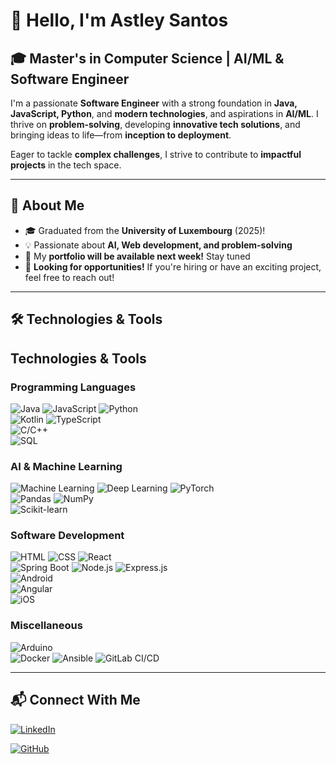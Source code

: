 # 👋 Hello, I'm Astley Santos  

## 🎓 Master's in Computer Science | AI/ML & Software Engineer  

I'm a passionate **Software Engineer** with a strong foundation in **Java, JavaScript, Python**, and **modern technologies**, and aspirations in **AI/ML**. I thrive on **problem-solving**, developing **innovative tech solutions**, and bringing ideas to life—from **inception to deployment**.  

Eager to tackle **complex challenges**, I strive to contribute to **impactful projects** in the tech space.

---

## 🚀 About Me  
- 🎓 Graduated from the **University of Luxembourg** (2025)!  
- 💡 Passionate about **AI, Web development, and problem-solving**  
- 📂 My **portfolio will be available next week!** Stay tuned  
- 🎯 **Looking for opportunities!** If you're hiring or have an exciting project, feel free to reach out!

---

## 🛠️ Technologies & Tools  
## Technologies & Tools

### Programming Languages  
![Java](https://img.shields.io/badge/Java-ED8B00?style=for-the-badge&logo=java&logoColor=white)
![JavaScript](https://img.shields.io/badge/JavaScript-F7DF1E?style=for-the-badge&logo=javascript&logoColor=black) 
![Python](https://img.shields.io/badge/Python-3776AB?style=for-the-badge&logo=python&logoColor=white)  
![Kotlin](https://img.shields.io/badge/Kotlin-0095D5?style=for-the-badge&logo=kotlin&logoColor=white)
![TypeScript](https://img.shields.io/badge/TypeScript-3178C6?style=for-the-badge&logo=typescript&logoColor=white)  
![C/C++](https://img.shields.io/badge/C%2FC%2B%2B-00599C?style=for-the-badge&logo=c%2B%2B&logoColor=white)  
![SQL](https://img.shields.io/badge/SQL-4479A1?style=for-the-badge&logo=sql&logoColor=white)  

### AI & Machine Learning  
 ![Machine Learning](https://img.shields.io/badge/Machine%20Learning-03A9F4?style=for-the-badge&logo=machine-learning&logoColor=white)
![Deep Learning](https://img.shields.io/badge/Deep%20Learning-0F9D58?style=for-the-badge&logo=tensorflow&logoColor=white) 
![PyTorch](https://img.shields.io/badge/PyTorch-EE4C2C?style=for-the-badge&logo=pytorch&logoColor=white)  
![Pandas](https://img.shields.io/badge/Pandas-150458?style=for-the-badge&logo=pandas&logoColor=white) 
![NumPy](https://img.shields.io/badge/NumPy-013243?style=for-the-badge&logo=numpy&logoColor=white)  
![Scikit-learn](https://img.shields.io/badge/Scikit--learn-F7931E?style=for-the-badge&logo=scikit-learn&logoColor=white)  

### Software Development  
![HTML](https://img.shields.io/badge/HTML-E34F26?style=for-the-badge&logo=html5&logoColor=white) 
![CSS](https://img.shields.io/badge/CSS-1572B6?style=for-the-badge&logo=css3&logoColor=white) 
![React](https://img.shields.io/badge/React-61DAFB?style=for-the-badge&logo=react&logoColor=black)  
![Spring Boot](https://img.shields.io/badge/Spring_Boot-6DB33F?style=for-the-badge&logo=spring&logoColor=white) 
![Node.js](https://img.shields.io/badge/Node.js-339933?style=for-the-badge&logo=node.js&logoColor=white) 
![Express.js](https://img.shields.io/badge/Express.js-000000?style=for-the-badge&logo=express&logoColor=white)  
![Android](https://img.shields.io/badge/Android-3DDC84?style=for-the-badge&logo=android&logoColor=white)  
![Angular](https://img.shields.io/badge/Angular-DD0031?style=for-the-badge&logo=angular&logoColor=white)  
![iOS](https://img.shields.io/badge/iOS-000000?style=for-the-badge&logo=apple&logoColor=white)  

### Miscellaneous  
![Arduino](https://img.shields.io/badge/Arduino-00979D?style=for-the-badge&logo=arduino&logoColor=white)  
![Docker](https://img.shields.io/badge/Docker-2496ED?style=for-the-badge&logo=docker&logoColor=white) 
![Ansible](https://img.shields.io/badge/Ansible-2A3CFF?style=for-the-badge&logo=ansible&logoColor=white) 
![GitLab CI/CD](https://img.shields.io/badge/GitLab%20CI/CD-FCA121?style=for-the-badge&logo=gitlab&logoColor=white)  

---

## 📬 Connect With Me  
[![LinkedIn](https://img.shields.io/badge/LinkedIn-%230077B5.svg?style=for-the-badge&logo=linkedin&logoColor=white)](https://www.linkedin.com/in/astley-santos)  

[![GitHub](https://img.shields.io/badge/GitHub-%23121011.svg?style=for-the-badge&logo=github&logoColor=white)](https://github.com/AstleyS)  
